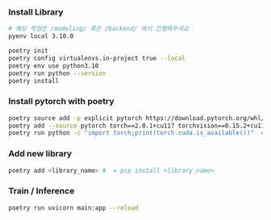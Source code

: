### Install Library

```bash
# 해당 작업은 /modeling/ 혹은 /backend/ 에서 진행해주세요
pyenv local 3.10.0

poetry init
poetry config virtualenvs.in-project true --local
poetry env use python3.10
poetry run python --version
poetry install
```

### Install pytorch with poetry

```bash
poetry source add -p explicit pytorch https://download.pytorch.org/whl/cu117
poetry add --source pytorch torch==2.0.1+cu117 torchvision==0.15.2+cu117
poetry run python -c "import torch;print(torch.cuda.is_available())"  ## check pytorch installed
```

### Add new library

```bash
poetry add <library_name> #  = pip install <library_name>
```

### Train / Inference

```bash
poetry run uvicorn main:app --reload
```

